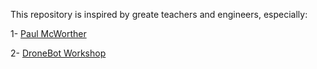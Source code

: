 This repository is inspired by greate teachers and engineers, especially:

1- [Paul McWorther](https://www.youtube.com/watch?v=2AO_Gmh5K3Q&list=PLGs0VKk2DiYwEo-k0mjIkWXlkrJWAU4L9&ab_channel=PaulMcWhorter)

2- [DroneBot Workshop](https://www.youtube.com/watch?v=bEKjCDDUPaU&t=1556s&ab_channel=DroneBotWorkshop)


